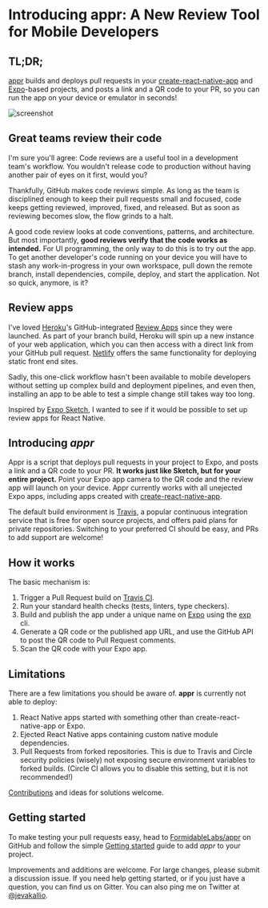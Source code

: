 # Introducing appr: A New Review Tool for Mobile Developers

## TL;DR;

[appr](https://github.com/formidablelabs/appr) builds and deploys pull requests in your [create-react-native-app](https://github.com/react-community/create-react-native-app) and [Expo](https://expo.io/)-based projects, and posts a link and a QR code to your PR, so you can run the app on your device or emulator in seconds!

![screenshot](pr.png)

## Great teams review their code

I'm sure you'll agree: Code reviews are a useful tool in a development team's workflow. You wouldn't release code to production without having another pair of eyes on it first, would you?

Thankfully, GitHub makes code reviews simple. As long as the team is disciplined enough to keep their pull requests small and focused, code keeps getting reviewed, improved, fixed, and released. But as soon as reviewing becomes slow, the flow grinds to a halt.

A good code review looks at code conventions, patterns, and architecture. But most importantly, **good reviews verify that the code works as intended.** For UI programming, the only way to do this is to try out the app. To get another developer's code running on your device you will have to stash any work-in-progress in your own workspace, pull down the remote branch, install dependencies, compile, deploy, and start the application. Not so quick, anymore, is it?

## Review apps

I've loved [Heroku](https://www.heroku.com/)'s GitHub-integrated [Review Apps](https://devcenter.heroku.com/articles/github-integration-review-apps) since they were launched. As part of your branch build, Heroku will spin up a new instance of your web application, which you can then access with a direct link from your GitHub pull request. [Netlify](https://www.netlify.com/) offers the same functionality for deploying static front end sites.

Sadly, this one-click workflow hasn't been available to mobile developers without setting up complex build and deployment pipelines, and even then, installing an app to be able to test a simple change still takes way too long.

Inspired by [Expo Sketch](https://sketch.expo.io/), I wanted to see if it would be possible to set up review apps for React Native.

## Introducing _appr_

Appr is a script that deploys pull requests in your project to Expo, and posts a link and a QR code to your PR. **It works just like Sketch, but for your entire project.** Point your Expo app camera to the QR code and the review app will launch on your device. Appr currently works with all unejected Expo apps, including apps created with [create-react-native-app](https://github.com/react-community/create-react-native-app).

The default build environment is [Travis](https://travis-ci.org/), a popular continuous integration service that is free for open source projects, and offers paid plans for private repositories. Switching to your preferred CI should be easy, and PRs to add support are welcome!

## How it works

The basic mechanism is:
1. Trigger a Pull Request build on [Travis CI](https://travis-ci.org/).
2. Run your standard health checks (tests, linters, type checkers).
3. Build and publish the app under a unique name on [Expo](https://expo.io/) using the [exp](https://docs.expo.io/versions/v15.0.0/guides/exp-cli.html) cli.
4. Generate a QR code or the published app URL, and use the GitHub API to post the QR code to Pull Request comments.
5. Scan the QR code with your Expo app.

## Limitations

There are a few limitations you should be aware of. **appr** is currently not able to deploy:

1. React Native apps started with something other than create-react-native-app or Expo.
2. Ejected React Native apps containing custom native module dependencies.
3. Pull Requests from forked repositories. This is due to Travis and Circle security policies (wisely) not exposing secure environment variables to forked builds. (Circle CI allows you to disable this setting, but it is not recommended!)

[Contributions](#contributing) and ideas for solutions welcome.

## Getting started

To make testing your pull requests easy, head to [FormidableLabs/appr](https://github.com/FormidableLabs/appr) on GitHub and follow the simple [Getting started](https://github.com/FormidableLabs/appr#getting-started) guide to add _appr_ to your project. 

Improvements and additions are welcome. For large changes, please submit a discussion issue. If you need help getting started, or if you just have a question, you can find us on Gitter. You can also ping me on Twitter at [@jevakallio](https://twitter.com/jevakallio).
